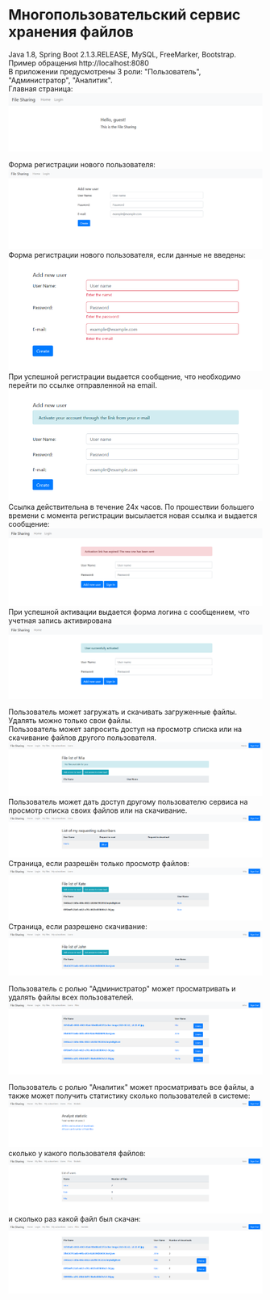# Многопользовательский сервис хранения файлов</br>
Java 1.8, Spring Boot 2.1.3.RELEASE, MySQL, FreeMarker, Bootstrap.</br>
Пример обращения http://localhost:8080</br>
В приложении предусмотрены 3 роли: "Пользователь", "Администратор", "Аналитик".</br>
Главная страница:
![Image alt](https://github.com/yanagus/file_sharing/raw/master/image/main.png)

Форма регистрации нового пользователя:
![Image alt](https://github.com/yanagus/file_sharing/raw/master/image/reg_form.png)
Форма регистрации нового пользователя, если данные не введены:
![Image alt](https://github.com/yanagus/file_sharing/raw/master/image/reg_form2.png)
При успешной регистрации выдается сообщение, что необходимо перейти по ссылке отправленной на email.
![Image alt](https://github.com/yanagus/file_sharing/raw/master/image/activate.png)
Ссылка действительна в течение 24х часов. По прошествии большего времени с момента регистрации высылается новая ссылка
и выдается сообщение:
![Image alt](https://github.com/yanagus/file_sharing/raw/master/image/link_expired.png)
При успешной активации выдается форма логина с сообщением, что учетная запись активирована
![Image alt](https://github.com/yanagus/file_sharing/raw/master/image/successfully_activated.png)

Пользователь может загружать и скачивать загруженные файлы. Удалять можно только свои файлы.</br>
Пользователь может запросить доступ на просмотр списка или на скачивание файлов другого пользователя.
![Image alt](https://github.com/yanagus/file_sharing/raw/master/image/no_access.png)
Пользователь может дать доступ другому пользователю сервиса на просмотр списка своих файлов или на скачивание.</br>
![Image alt](https://github.com/yanagus/file_sharing/raw/master/image/subscribers.png)
Страница, если разрешён только просмотр файлов:
![Image alt](https://github.com/yanagus/file_sharing/raw/master/image/read.png)
Страница, если разрешено скачивание:
![Image alt](https://github.com/yanagus/file_sharing/raw/master/image/download.png)

Пользователь с ролью "Администратор" может просматривать и удалять файлы всех пользователей.
![Image alt](https://github.com/yanagus/file_sharing/raw/master/image/all_files_admin.png)

Пользователь с ролью "Аналитик" может просматривать все файлы,
а также может получить статистику сколько пользователей в системе:
![Image alt](https://github.com/yanagus/file_sharing/raw/master/image/analyst_statistic1.png)
сколько у какого пользователя файлов:
![Image alt](https://github.com/yanagus/file_sharing/raw/master/image/analyst_statistic2.png)
и сколько раз какой файл был скачан:
![Image alt](https://github.com/yanagus/file_sharing/raw/master/image/analyst_statistic3.png)



